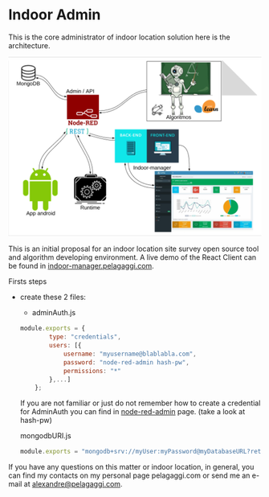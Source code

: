# Indoor Admin
This is the core administrator of indoor location solution here is the architecture.

![Architecture](./images/architecture.PNG)

This is an initial proposal for an indoor location site survey open source tool and algorithm developing environment. A live demo of the React Client can be found in [indoor-manager.pelagaggi.com](https://indoor-manager.pelagaggi.com).

Firsts steps

* create these 2 files:


    * adminAuth.js
    ```JavaScript
    module.exports = {
            type: "credentials",
            users: [{
                username: "myusername@blablabla.com",
                password: "node-red-admin hash-pw",
                permissions: "*"
            },...]
        };
    ``` 
    If you are not familiar or just do not remember how to create a credential for AdminAuth you can find in [node-red-admin](https://nodered.org/docs/node-red-admin) page. (take a look at hash-pw)

    mongodbURI.js
    ```JavaScript
    module.exports = "mongodb+srv://myUser:myPassword@myDatabaseURL?retryWrites=true"
    ```


If you have any questions on this matter or indoor location, in general, you can find my contacts on my personal page pelagaggi.com or send me an e-mail at [alexandre@pelagaggi.com](mailto://alexandre@pelagaggi.com).